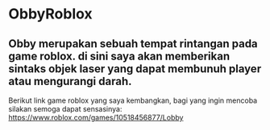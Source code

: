 # ObbyRoblox
Obby merupakan sebuah tempat rintangan pada game roblox. di sini saya akan memberikan sintaks objek laser yang dapat membunuh player atau mengurangi darah.
------------------------------------------------
Berikut link game roblox yang saya kembangkan, bagi yang ingin mencoba silakan semoga dapat sensasinya:
https://www.roblox.com/games/10518456877/Lobby

